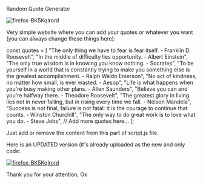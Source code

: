Random Quote Generator

![firefox-BK5Kqlrord](https://github.com/Okultix/random-quote-generator/assets/167861136/cf6dd694-5bb2-4399-907d-3fa48206b420)

Very simple website where you can add your quotes or whatever you want (you can always change these things here):

const quotes = [
    "The only thing we have to fear is fear itself. - Franklin D. Roosevelt",
    "In the middle of difficulty lies opportunity. - Albert Einstein",
    "The only true wisdom is in knowing you know nothing. - Socrates",
    "To be yourself in a world that is constantly trying to make you something else is the greatest accomplishment. - Ralph Waldo Emerson",
    "No act of kindness, no matter how small, is ever wasted. - Aesop",
    "Life is what happens when you're busy making other plans. - Allen Saunders",
    "Believe you can and you're halfway there. - Theodore Roosevelt",
    "The greatest glory in living lies not in never falling, but in rising every time we fall. - Nelson Mandela",
    "Success is not final, failure is not fatal: It is the courage to continue that counts. - Winston Churchill",
    "The only way to do great work is to love what you do. - Steve Jobs",
    // Add more quotes here...
  ];

Just add or remove the content from this part of script.js file.

Here is an UPDATED version (it's already uploaded as the new and only code:

[![firefox-BK5Kqlrord](https://github.com/Okultix/random-quote-generator/assets/167861136/cf6dd694-5bb2-4399-907d-3fa48206b420)](https://github.com/Okultix/random-quote-generator/assets/167861136/1a1cac38-b282-431c-b3e6-dffa97ff4329)

Thank you for your attention,
Ox
  
